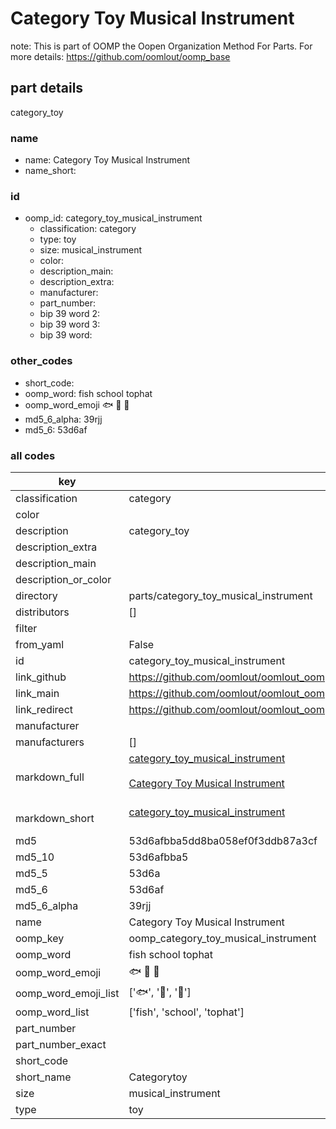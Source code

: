 # Category Toy Musical Instrument  

note: This is part of OOMP the Oopen Organization Method For Parts. For more details: https://github.com/oomlout/oomp_base

##  part details
  



category_toy



### name
* name: Category Toy Musical Instrument
* name_short: 
### id
* oomp_id: category_toy_musical_instrument
  * classification: category
  * type: toy
  * size: musical_instrument
  * color: 
  * description_main: 
  * description_extra: 
  * manufacturer: 
  * part_number: 
  * bip 39 word 2: 
  * bip 39 word 3: 
  * bip 39 word: 

### other_codes
* short_code: 
* oomp_word: fish school tophat
* oomp_word_emoji :fish: :school: :tophat:
* md5_6_alpha: 39rjj
* md5_6: 53d6af









### all codes 
| key | value |  
| --- | --- |  
| classification | category |  
| color |  |  
| description | category_toy |  
| description_extra |  |  
| description_main |  |  
| description_or_color |   |  
| directory | parts/category_toy_musical_instrument |  
| distributors | [] |  
| filter |  |  
| from_yaml | False |  
| id | category_toy_musical_instrument |  
| link_github | https://github.com/oomlout/oomlout_oomp_version_1_messy/tree/main/parts/category_toy_musical_instrument |  
| link_main | https://github.com/oomlout/oomlout_oomp_version_1_messy/tree/main/parts/category_toy_musical_instrument |  
| link_redirect | https://github.com/oomlout/oomlout_oomp_version_1_messy/tree/main/parts/category_toy_musical_instrument |  
| manufacturer |  |  
| manufacturers | [] |  
| markdown_full | [category_toy_musical_instrument](none)<br>[](none)<br>[Category Toy Musical Instrument](none)<br><br> |  
| markdown_short | [category_toy_musical_instrument](none)<br><br> |  
| md5 | 53d6afbba5dd8ba058ef0f3ddb87a3cf |  
| md5_10 | 53d6afbba5 |  
| md5_5 | 53d6a |  
| md5_6 | 53d6af |  
| md5_6_alpha | 39rjj |  
| name | Category Toy Musical Instrument |  
| oomp_key | oomp_category_toy_musical_instrument |  
| oomp_word | fish school tophat |  
| oomp_word_emoji | :fish: :school: :tophat: |  
| oomp_word_emoji_list | [':fish:', ':school:', ':tophat:'] |  
| oomp_word_list | ['fish', 'school', 'tophat'] |  
| part_number |  |  
| part_number_exact |  |  
| short_code |  |  
| short_name | Categorytoy |  
| size | musical_instrument |  
| type | toy |  

